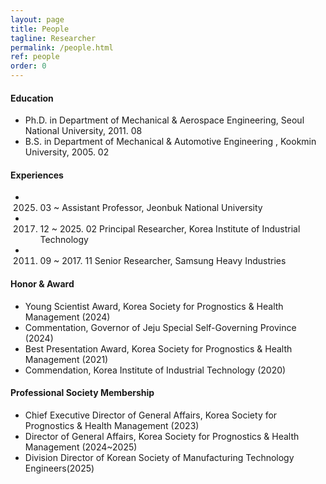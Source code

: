 ```yaml
---
layout: page
title: People
tagline: Researcher
permalink: /people.html
ref: people
order: 0
---
```


#### Education
- Ph.D. in Department of Mechanical & Aerospace Engineering, Seoul National University, 2011. 08
- B.S. in Department of Mechanical & Automotive Engineering , Kookmin University, 2005. 02

#### Experiences
- 2025. 03 ~            Assistant Professor, Jeonbuk National University
- 2017. 12 ~ 2025. 02   Principal Researcher, Korea Institute of Industrial Technology
- 2011. 09 ~ 2017. 11   Senior Researcher, Samsung Heavy Industries

#### Honor & Award
- Young Scientist Award, Korea Society for Prognostics & Health Management (2024)
- Commentation, Governor of Jeju Special Self-Governing Province (2024)
- Best Presentation Award, Korea Society for Prognostics & Health Management (2021)
- Commendation, Korea Institute of Industrial Technology (2020)

#### Professional Society Membership
- Chief Executive Director of General Affairs, Korea Society for Prognostics & Health Management (2023)
- Director of General Affairs, Korea Society for Prognostics & Health Management (2024~2025)
- Division Director of Korean Society of Manufacturing Technology Engineers(2025)
